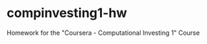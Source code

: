 compinvesting1-hw
=================

Homework for the "Coursera - Computational Investing 1" Course

